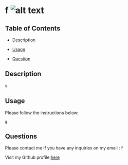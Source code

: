 # f ![alt text](https://img.shields.io/badge/Apache%202-License-green)

## Table of Contents

- [Description](#description)

- [Usage](#usage)


- [Question](#questions)

## Description

s



## Usage

Please follow the instructions below:

```
g

```




## Questions

Please contact me if you have any inquiries on my email : f

Visit my Github profile [here](https://github.com/df)